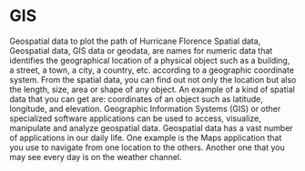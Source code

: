 # GIS
Geospatial data to plot the path of Hurricane Florence
Spatial data, Geospatial data, GIS data or geodata, are names for numeric data that identifies the geographical location of a physical object such as a building, a street, a town, a city, a country, etc. according to a geographic coordinate system. From the spatial data, you can find out not only the location but also the length, size, area or shape of any object. An example of a kind of spatial data that you can get are: coordinates of an object such as latitude, longitude, and elevation. Geographic Information Systems (GIS) or other specialized software applications can be used to access, visualize, manipulate and analyze geospatial data.
Geospatial data has a vast number of applications in our daily life. One example is the Maps application that you use to navigate from one location to the others. Another one that you may see every day is on the weather channel.
